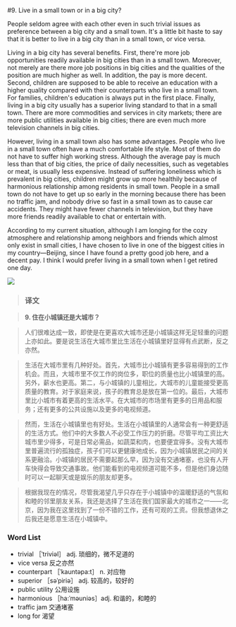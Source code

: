 #9. Live in a small town or in a big city?

People seldom agree with each other even in such trivial issues as preference between a big city and a small town. It's a little bit haste to say that it is better to live in a big city than in a small town, or vice versa.

Living in a big city has several benefits. First, there're more job opportunities readily available in big cities than in a small town. Moreover, not merely are there more job positions in big cities and the qualities of the position are much higher as well. In addition, the pay is more decent. Second, children are supposed to be able to receive an education with a higher quality compared with their counterparts who live in a small town. For families, children's education is always put in the first place. Finally, living in a big city usually has a superior living standard to that in a small town. There are more commodities and services in city markets; there are more public utilities available in big cities; there are even much more television channels in big cities.

However, living in a small town also has some advantages. People who live in a small town often have a much comfortable life style. Most of them do not have to suffer high working stress. Although the average pay is much less than that of big cities, the price of daily necessities, such as vegetables or meat, is usually less expensive. Instead of suffering loneliness which is prevalent in big cities, children might grow up more healthily because of harmonious relationship among residents in small town. People in a small town do not have to get up so early in the morning because there has been no traffic jam, and nobody drive so fast in a small town as to cause car accidents. They might have fewer channels in television, but they have more friends readily available to chat or entertain with.

According to my current situation, although I am longing for the cozy atmosphere and relationship among neighbors and friends which almost only exist in small cities, I have chosen to live in one of the biggest cities in my country—Beijing, since I have found a pretty good job here, and a decent pay. I think I would prefer living in a small town when I get retired one day.

![](images/TOEFL-iBT-High-Score-Essays-009.jpg)

> ### 译文

> **9. 住在小城镇还是大城市？**

> 人们很难达成一致，即使是在更喜欢大城市还是小城镇这样无足轻重的问题上亦如此。要是说生活在大城市里比生活在小城镇里好显得有点武断，反之亦然。

> 生活在大城市里有几种好处。首先，大城市比小城镇有更多容易得到的工作机会。而且，大城市里不仅工作的岗位多，职位的质量也比小城镇里的高。另外，薪水也更高。第二，与小城镇的儿童相比，大城市的儿童能接受更高质量的教育。对于家庭来说，孩子的教育总是放在第一位的。最后，大城市里比小城市有着更高的生活水平。在大城市的市场里有更多的日用品和服务；还有更多的公共设施以及更多的电视频道。

> 然而，生活在小城镇里也有好处。生活在小城镇里的人通常会有一种更舒适的生活方式。他们中的大多数人不必受工作压力的折磨。尽管平均工资比大城市里少得多，可是日常必需品，如蔬菜和肉，也要便宜得多。没有大城市里普遍流行的孤独症，孩子们可以更健康地成长，因为小城镇居民之间的关系更融洽。小城镇的居民不需要起那么早，因为没有交通堵塞，也没有人开车快得会导致交通事故。他们能看到的电视频道可能不多，但是他们身边随时可以一起聊天或是娱乐的朋友却更多。

> 根据我现在的情况，尽管我渴望几乎只存在于小城镇中的温暖舒适的气氛和和睦的邻里朋友关系，我还是选择了生活在我们国家最大的城市之一——北京，因为我在这里找到了一份不错的工作，还有可观的工资。但我想退休之后我还是愿意生活在小城镇中。

### Word List

 * trivial ［ˈtriviəl］ adj. 琐细的，微不足道的
 * vice versa 反之亦然
 * counterpart ［ˈkauntəpa:t］ n. 对应物
 * superior ［səˈpiriə］ adj. 较高的，较好的
 * public utility 公用设施
 * harmonious ［ha:ˈməuniəs］adj. 和谐的，和睦的
 * traffic jam 交通堵塞
 * long for 渴望
